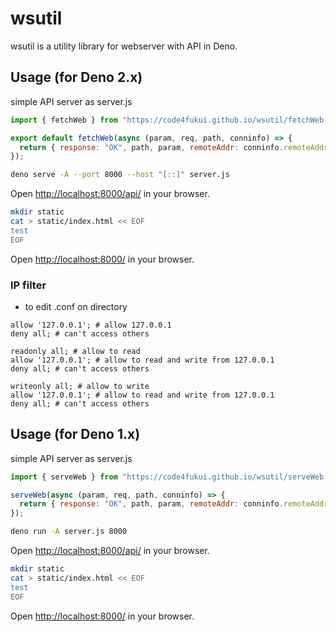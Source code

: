 # wsutil

wsutil is a utility library for webserver with API in Deno.

## Usage (for Deno 2.x)

simple API server as server.js
```JavaScript
import { fetchWeb } from "https://code4fukui.github.io/wsutil/fetchWeb.js";

export default fetchWeb(async (param, req, path, conninfo) => {
  return { response: "OK", path, param, remoteAddr: conninfo.remoteAddr };
});
```

```sh
deno serve -A --port 8000 --host "[::]" server.js
```

Open [http://localhost:8000/api/](http://localhost:8000/api/) in your browser.

```bash
mkdir static
cat > static/index.html << EOF
test
EOF
```

Open [http://localhost:8000/](http://localhost:8000/) in your browser.

### IP filter

- to edit .conf on directory

```
allow '127.0.0.1'; # allow 127.0.0.1
deny all; # can't access others
```

```
readonly all; # allow to read
allow '127.0.0.1'; # allow to read and write from 127.0.0.1
deny all; # can't access others
```

```
writeonly all; # allow to write
allow '127.0.0.1'; # allow to read and write from 127.0.0.1
deny all; # can't access others
```

## Usage (for Deno 1.x)

simple API server as server.js
```JavaScript
import { serveWeb } from "https://code4fukui.github.io/wsutil/serveWeb.js";

serveWeb(async (param, req, path, conninfo) => {
  return { response: "OK", path, param, remoteAddr: conninfo.remoteAddr };
});
```

```sh
deno run -A server.js 8000
```

Open [http://localhost:8000/api/](http://localhost:8000/api/) in your browser.

```bash
mkdir static
cat > static/index.html << EOF
test
EOF
```

Open [http://localhost:8000/](http://localhost:8000/) in your browser.
